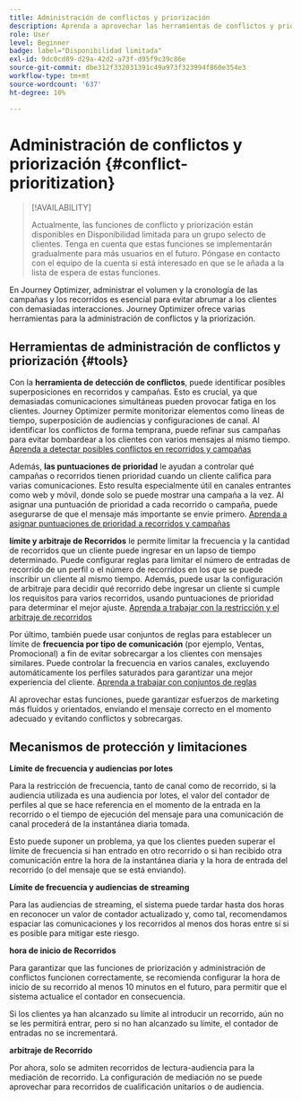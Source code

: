 ```yaml
---
title: Administración de conflictos y priorización
description: Aprenda a aprovechar las herramientas de conflictos y priorización de Journey Optimizer.
role: User
level: Beginner
badge: label="Disponibilidad limitada"
exl-id: 9dc0cd89-d29a-42d2-a73f-d95f9c39c86e
source-git-commit: dbe312f332031391c49a973f323994f860e354e3
workflow-type: tm+mt
source-wordcount: '637'
ht-degree: 10%

---
```


# Administración de conflictos y priorización {#conflict-prioritization}

>[!AVAILABILITY]
>
>Actualmente, las funciones de conflicto y priorización están disponibles en Disponibilidad limitada para un grupo selecto de clientes. Tenga en cuenta que estas funciones se implementarán gradualmente para más usuarios en el futuro. Póngase en contacto con el equipo de la cuenta si está interesado en que se le añada a la lista de espera de estas funciones.

En Journey Optimizer, administrar el volumen y la cronología de las campañas y los recorridos es esencial para evitar abrumar a los clientes con demasiadas interacciones. Journey Optimizer ofrece varias herramientas para la administración de conflictos y la priorización.

## Herramientas de administración de conflictos y priorización {#tools}

Con la **herramienta de detección de conflictos**, puede identificar posibles superposiciones en recorridos y campañas. Esto es crucial, ya que demasiadas comunicaciones simultáneas pueden provocar fatiga en los clientes. Journey Optimizer permite monitorizar elementos como líneas de tiempo, superposición de audiencias y configuraciones de canal. Al identificar los conflictos de forma temprana, puede refinar sus campañas para evitar bombardear a los clientes con varios mensajes al mismo tiempo. [Aprenda a detectar posibles conflictos en recorridos y campañas](conflicts.md)

Además, **las puntuaciones de prioridad** le ayudan a controlar qué campañas o recorridos tienen prioridad cuando un cliente califica para varias comunicaciones. Esto resulta especialmente útil en canales entrantes como web y móvil, donde solo se puede mostrar una campaña a la vez. Al asignar una puntuación de prioridad a cada recorrido o campaña, puede asegurarse de que el mensaje más importante se envíe primero. [Aprenda a asignar puntuaciones de prioridad a recorridos y campañas](priority-scores.md)

**límite y arbitraje de Recorridos** le permite limitar la frecuencia y la cantidad de recorridos que un cliente puede ingresar en un lapso de tiempo determinado. Puede configurar reglas para limitar el número de entradas de recorrido de un perfil o el número de recorridos en los que se puede inscribir un cliente al mismo tiempo. Además, puede usar la configuración de arbitraje para decidir qué recorrido debe ingresar un cliente si cumple los requisitos para varios recorridos, usando puntuaciones de prioridad para determinar el mejor ajuste. [Aprenda a trabajar con la restricción y el arbitraje de recorridos](journey-capping.md)

Por último, también puede usar conjuntos de reglas para establecer un límite de **frecuencia por tipo de comunicación** (por ejemplo, Ventas, Promocional) a fin de evitar sobrecargar a los clientes con mensajes similares. Puede controlar la frecuencia en varios canales, excluyendo automáticamente los perfiles saturados para garantizar una mejor experiencia del cliente. [Aprenda a trabajar con conjuntos de reglas](../configuration/rule-sets.md)</li></ul>

Al aprovechar estas funciones, puede garantizar esfuerzos de marketing más fluidos y orientados, enviando el mensaje correcto en el momento adecuado y evitando conflictos y sobrecargas.

## Mecanismos de protección y limitaciones

**Límite de frecuencia y audiencias por lotes**

Para la restricción de frecuencia, tanto de canal como de recorrido, si la audiencia utilizada es una audiencia por lotes, el valor del contador de perfiles al que se hace referencia en el momento de la entrada en la recorrido o el tiempo de ejecución del mensaje para una comunicación de canal procederá de la instantánea diaria tomada.

Esto puede suponer un problema, ya que los clientes pueden superar el límite de frecuencia si han entrado en otro recorrido o si han recibido otra comunicación entre la hora de la instantánea diaria y la hora de entrada del recorrido (o del mensaje que se está enviando).

**Límite de frecuencia y audiencias de streaming**

Para las audiencias de streaming, el sistema puede tardar hasta dos horas en reconocer un valor de contador actualizado y, como tal, recomendamos espaciar las comunicaciones y los recorridos al menos dos horas entre sí si es posible para mitigar este riesgo.

**hora de inicio de Recorridos**

Para garantizar que las funciones de priorización y administración de conflictos funcionen correctamente, se recomienda configurar la hora de inicio de su recorrido al menos 10 minutos en el futuro, para permitir que el sistema actualice el contador en consecuencia.

Si los clientes ya han alcanzado su límite al introducir un recorrido, aún no se les permitirá entrar, pero si no han alcanzado su límite, el contador de entradas no se incrementará.

**arbitraje de Recorrido**

Por ahora, solo se admiten recorridos de lectura-audiencia para la mediación de recorrido. La configuración de mediación no se puede aprovechar para recorridos de cualificación unitarios o de audiencia.
